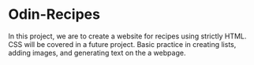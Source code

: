 # Odin-Recipes
In this project, we are to create a website for recipes using strictly HTML. CSS will be covered in a future project.
Basic practice in creating lists, adding images, and generating text on the a webpage.
